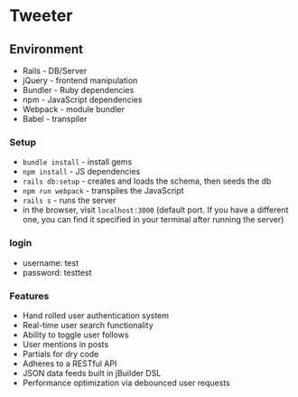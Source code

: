 # Tweeter

## Environment
- Rails - DB/Server
- jQuery - frontend manipulation
- Bundler - Ruby dependencies
- npm - JavaScript dependencies
- Webpack - module bundler
- Babel - transpiler

### Setup 
- `bundle install` - install gems
- `npm install` - JS dependencies
- `rails db:setup` - creates and loads the schema, then seeds the db
- `npm run webpack` - transpiles the JavaScript
- `rails s` - runs the server
- in the browser, visit `localhost:3000` (default port. If you have a different one, you can find it specified in your terminal after running the server)

### login
- username: test
- password: testtest 

### Features
- Hand rolled user authentication system
- Real-time user search functionality
- Ability to toggle user follows
- User mentions in posts
- Partials for dry code 
- Adheres to a RESTful API
- JSON data feeds built in jBuilder DSL
- Performance optimization via debounced user requests